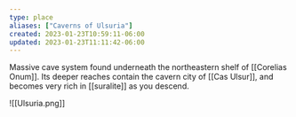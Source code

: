 ```yaml
---
type: place
aliases: ["Caverns of Ulsuria"]
created: 2023-01-23T10:59:11-06:00
updated: 2023-01-23T11:11:42-06:00
---
```

Massive cave system found underneath the northeastern shelf of [[Corelias Onum]]. Its deeper reaches contain the cavern city of [[Cas Ulsur]], and becomes very rich in [[suralite]] as you descend.

![[Ulsuria.png]]
